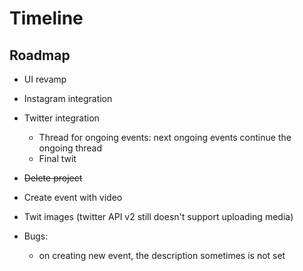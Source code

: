 # Timeline

## Roadmap
- UI revamp
- Instagram integration
- Twitter integration
  - Thread for ongoing events: next ongoing events continue the ongoing thread
  - Final twit
- ~~Delete project~~
- Create event with video
- Twit images (twitter API v2 still doesn't support uploading media)

- Bugs:
  - on creating new event, the description sometimes is not set